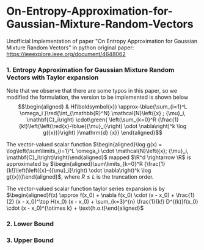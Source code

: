 # On-Entropy-Approximation-for-Gaussian-Mixture-Random-Vectors
Unofficial Implementation of paper "On Entropy Approximation for Gaussian Mixture Random Vectors" in python
original paper: https://ieeexplore.ieee.org/document/4648062

### 1. Entropy Approximation for Gaussian Mixture Random Vectors with Taylor expansion

Note that we observe that there are some typos in this paper, so we modified the formulation, the version to be implemented is shown below
$$\begin{aligned}
& H(\boldsymbol{x}) \approx-\blue{\sum_{i=1}^L \omega_i }\red{\int_{\mathbb{R}^N}  \mathcal{N}\left({x} ; {\mu}_i, \mathbf{C}_i\right) \cdot\green{
 \left(\sum_{k=0}^R {\frac{1}{k!}\left(\left(\red{x}-\blue{{\mu}_i}\right) \odot \nabla\right)^k \log g({x})}\right) }\mathrm{d} {x}}
\end{aligned}$$

The vector-valued scalar function $\begin{aligned}\log g(x) = \log\left(\sum\limits_{i=1}^L \omega_i \cdot \mathcal{N}\left({x}; {\mu}_i, \mathbf{C}_i\right)\right)\end{aligned}$ mapped $\R^d \rightarrow \R$ is approximated by  $\begin{aligned}\sum\limits_{k=0}^R {\frac{1}{k!}\left(\left({x}-{{\mu}_i}\right) \odot \nabla\right)^k \log g({x})}\end{aligned}$, where $R\leq L$ is the truncation order.

The vector-valued scalar function taylor series expansion is by $\begin{aligned}f(x) \approx f(x_0) + \nabla f(x_0) \cdot (x - x_0) + \frac{1}{2} (x - x_0)^\top H(x_0) (x - x_0) + \sum_{k=3}^{n} \frac{1}{k!} D^{(k)}f(x_0) \cdot (x - x_0)^{\otimes k} + \text{h.o.t}\end{aligned}$


### 2. Lower Bound
### 3. Upper Bound

